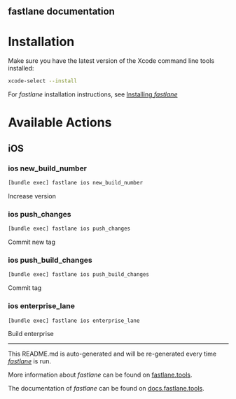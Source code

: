 fastlane documentation
----

# Installation

Make sure you have the latest version of the Xcode command line tools installed:

```sh
xcode-select --install
```

For _fastlane_ installation instructions, see [Installing _fastlane_](https://docs.fastlane.tools/#installing-fastlane)

# Available Actions

## iOS

### ios new_build_number

```sh
[bundle exec] fastlane ios new_build_number
```

Increase version

### ios push_changes

```sh
[bundle exec] fastlane ios push_changes
```

Commit new tag

### ios push_build_changes

```sh
[bundle exec] fastlane ios push_build_changes
```

Commit tag

### ios enterprise_lane

```sh
[bundle exec] fastlane ios enterprise_lane
```

Build enterprise

----

This README.md is auto-generated and will be re-generated every time [_fastlane_](https://fastlane.tools) is run.

More information about _fastlane_ can be found on [fastlane.tools](https://fastlane.tools).

The documentation of _fastlane_ can be found on [docs.fastlane.tools](https://docs.fastlane.tools).
